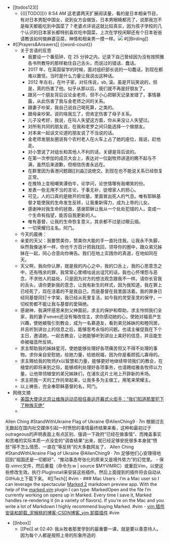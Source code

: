 - [[todos123]]
    - {{[[TODO]]}} 8:54 AM 这老婆两天扩展阅读量，看的是日本相亲节目，有对日本男配中国女，说到女方会做饭，日本男眼睛都亮了，说那我岂不是每天都能吃到中国菜了？老婆点评说这就比较真实，因为孩子学校的几个认识的日本家长都特别喜欢吃中国菜，上次在学校闲聊还有个日本爸爸请教该如何做麻婆豆腐，神情和相亲男一摸一样。![](https://firebasestorage.googleapis.com/v0/b/firescript-577a2.appspot.com/o/imgs%2Fapp%2Fhaozhongwen%2FtcC_ud7DlX.png?alt=media&token=e07551ec-a68c-44bf-bc79-a06ad6b47843) #[[Birding]]
- #[[Prayers&Answers]] {{word-count}}
    - 关于言语的反思
        - 我要设一个番茄钟，在 25 分钟之内，记录下自己曾经因为没有按照雅各书所教导的那样勒住自己舌头，而说过的错话、蠢话。
        - 2017 年，在英国留学的时候，面对组织部长说的一句蠢话，到现在都难以置信，当时是什么力量让我说出这种话。
        - 2012 年左右，在叶子家，对任伟说，sb, 滚。虽是开玩笑说的，但是，真的伤害了他。似乎从那以后，我们就不再是好朋友了。
        - 跟另一个朋友背后议论金老师，但不小心把聊天记录发错了，事情暴露，从此伤害了我与金老师之间的关系。
        - 跟妻子吵架，我自己说自己喝死算，之类的。
        - 跟母亲吵架。说的啥我忘了，但肯定伤害了母子关系。
        - 儿子没考好，我说，在叫人失望这方面，你从来没让人失望过。
        - 对所有共同的朋友说，在我和老罗之间只能选择一个做朋友。
        - 对本来一起谈文论道的朋友说了不当说的话。
        - 金老师发朋友圈说有个农村老人在火车上占了她的座位，我说，赶他走。
        - 对小慧说了对组长和其他人不利的话，关键是背后说的。
        - 在第一次参加的成员大会上，表达对一位副牧师讲道的瞧不起与不满，虽然后来道歉，但相信伤害永远在。
        - 在群里因为香港问题跟[[刘淼]]说绝交。到现在也不能说关系已经恢复正常。
        - 在推特上变相嘲笑谭伯牛，论学问，论世情哪有我嘲笑的份。
        - 发表一些无用不当的言论，于事无补，徒增家人的担心。
        - 可见，人的口真的是敞开的坟墓，里面冒出死人的气息。唯有耶稣基督才能使我的生命发生反转，让我重新得力，成为上帝的儿女。
        - 感谢神对我生命的拯救，感谢耶稣让我从一个处处犯错的人，变成一个生命有指望，能否自我更新的人。
        - 唯有基督，让我的生命恢复意义，其余都不过是过眼云烟。
        - 一切荣耀归主名。阿门。
    - 今天的晨祷：
    - 亲爱的天父：我要赞美你，赞美你大能的手一直托住我，让我永不失脚，纵然我像迷羊一样，你也千方百计把我找回，领导你的圈中，跟众弟兄姊妹在一起，同心合意向你祷告。我们在地上实践你的真道，在地如同在天。
    - 天父啊，我向你认罪，就是我的内心之中，我的口舌上，我的心思意念之中，还有残余的罪，我常常心里嘀咕说出诅咒的话，我也心怀埋怨与恶念，不求他人的益处，只是因为对方的想法观念跟我不一样。请你长官我的舌头，请你更新我的意念，让我有新生的样式，因为我知道，我在罪上已经死了，现在活着的不是我自己，而是基督在我里面活着。我的罪身已经同基督同钉十字架，我已经从死里复活，如今我的灵受圣灵的保守，一切权势都不能让我与基督的爱隔绝。
    - 感谢神，我满怀感恩来到父神面前，求主的保护和帮助，求主怜悯我们全家，我的妻子seven还没有悔改信主，求你感动她的心，使她对福音产生兴趣，使她被吸引到教会，成为一名慕道友，看到弟兄姊妹的和睦同居，并且听到讲台上的信息之后，能够思考永恒的问题。也请主催促我在下个主日，邀请她，一起去教会，让她能够听到讲台上美好的信息，并且能生命被福音所反转。
    - 求主帮助我的姊妹星河，使她能够处理好各项痛苦但又不得不处理的事物，求你亲自安慰她，给她力量，给她祝福，因为你是看顾孤儿寡母的。
    - 求主赐给我的牧师jfx以智慧和力量，能够更好地继续带领我们的教会，在植堂的即将来到之际，能够顺利处理好各项事务，也请赐给雅各牧师以力量，让他带领植堂的弟兄姊妹们，在浦东这片土地上开辟新的禾场。
    - 求主把我一天的工作托举起来，让我多多为主做工，用笔来荣耀主。
    - 以上祷告，完全奉耶稣基督的名，阿门。
- 网络文摘
    - [美国大使评北京让维族运动员担任奥运开幕式火炬手：“我们知道那里犯下了种族灭绝”](https://www.voachinese.com/a/olympics-us-china-uyghurs-20220207/6431527.html)
    - 
Allen Ching #StandWithUkraine Flag of Ukraine
@AllenChing9
·
7m
根据过去无数起在国内社交媒体引起一时愤怒的事情最终结果来看，这种和最初过于outrageous的声明表面上有点区别、强调一下政府“已经在做事情”、而掩盖事实和苦难的实际本质一点没变的“调查结果”出来，就已经足够安抚很多本身就“愤怒”得不怎么情愿、一直在“等反转”的大多数网友了，
Allen Ching #StandWithUkraine Flag of Ukraine
@AllenChing9
·
7m
足够他们心安理得地回到“祖国还是一切都好”、“推动事态夸张化的原来又是境外势力”的幻觉里。
    - 保存.vimrc文件，然后重载（命令为:w | source $MYVIMRC）或重启Vim，以使这些修改生效。执行:PlugInstall来安装这些插件。然后上面提到的插件将会自动从GitHub上下载下来。 #[[Tech]] #vim
    - ### Mac Users
        - I’m a Mac user so I can leverage the spectacular [Marked 2](https://marked2app.com/) markdown preview app. With the help of the [marked.vim](https://github.com/itspriddle/vim-marked) plugin I can type :MarkedOpen and the file I’m currently working on opens up in Marked. Every time I save it, Marked handles re-rendering it (in a variety of flavors). If you’re on the Mac and you write a lot of Markdown I highly recommend buying Marked. #vim
    - [vim 插件安装和卸载_泥猴桃的博客-CSDN博客_vim 卸载插件](https://blog.csdn.net/shi851051279/article/details/106087932) #vim 
- [[Inbox]]
    - [[Pei]] at 02:40: 我从牧者那里学到的最重要一课，就是要以善意待人。因为每个人都是按照上帝的形象所造的
